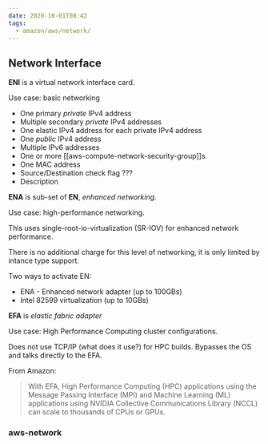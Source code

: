 ```yaml
---
date: 2020-10-01T08:42
tags:
  - amazon/aws/network/
---
```



## Network Interface

**ENI** is a virtual network interface card.

Use case: basic networking

* One primary *private* IPv4 address
* Multiple secondary *private* IPv4 addresses
* One elastic IPv4 address for each private IPv4 address
* One *public* IPv4 address
* Multiple IPv6 addresses
* One or more [[aws-compute-network-security-group]]s.
* One MAC address
* Source/Destination check flag ???
* Description


**ENA** is sub-set of **EN**, *enhanced networking*. 

Use case: high-performance networking.

This uses single-root-io-virtualization (SR-IOV) for enhanced network performance.

There is no additional charge for this level of networking, it is only limited by intance type support.

Two ways to activate EN:
* ENA - Enhanced network adapter (up to 100GBs)
* Intel 82599 virtualization (up to 10GBs)

**EFA** is *elastic fabric adapter*

Use case: High Performance Computing cluster configurations.

Does not use TCP/IP (what does it use?) for HPC builds.
Bypasses the OS and talks directly to the EFA.

From Amazon:
>With EFA, High Performance Computing (HPC) applications using the Message Passing Interface (MPI) and Machine Learning (ML) applications using NVIDIA Collective Communications Library (NCCL) can scale to thousands of CPUs or GPUs. 

### aws-network
